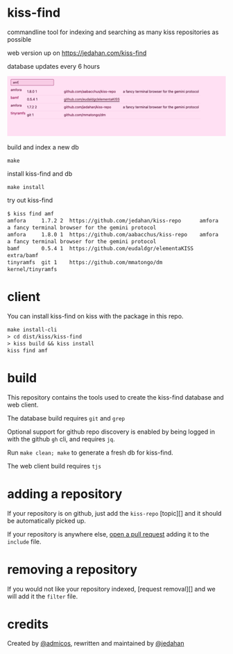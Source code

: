 # kiss-find

commandline tool for indexing and searching as many kiss repositories as possible

web version up on https://jedahan.com/kiss-find

database updates every 6 hours

![web client](amf.png)

build and index a new db

    make

install kiss-find and db

    make install

try out kiss-find

    $ kiss find amf
    amfora     1.7.2 2  https://github.com/jedahan/kiss-repo      amfora            a fancy terminal browser for the gemini protocol
    amfora     1.8.0 1  https://github.com/aabacchus/kiss-repo    amfora            a fancy terminal browser for the gemini protocol
    bamf       0.5.4 1  https://github.com/eudaldgr/elementaKISS  extra/bamf
    tinyramfs  git 1    https://github.com/mmatongo/dm            kernel/tinyramfs

# client

You can install kiss-find on kiss with the package in this repo.

    make install-cli
    > cd dist/kiss/kiss-find
    > kiss build && kiss install
    kiss find amf

# build

This repository contains the tools used to create the kiss-find database and web client.

The database build requires `git` and `grep`

Optional support for github repo discovery is enabled by being logged in with the github `gh` cli, and requires `jq`.

Run `make clean; make` to generate a fresh db for kiss-find.

The web client build requires `tjs`

# adding a repository

If your repository is on github, just add the `kiss-repo` [topic][] and it should be automatically picked up.

If your repository is anywhere else, [open a pull request][] adding it to the `include` file.

# removing a repository

If you would not like your repository indexed, [request removal][] and we will add it the `filter` file. 

# credits

Created by [@admicos](https://ecmelberk.com), rewritten and maintained by [@jedahan](https://github.com/jedahan)

[open a pull request]: https://github.com/jedahan/kiss-find/edit/main/include
[request a removal]: https://github.com/jedahan/kiss-find/issues/new?assignees=jedahan&labels=filter&template=remove-repository-request.md&title=Remove+repository+http%3A%2F%2Fgithub.com%2Fperson%2Fkiss-repo.git
[the `filter` file]: https://github.com/jedahan/kiss-find/blob/main/filter
[the `include` file]: https://github.com/jedahan/kiss-find/blob/main/include
